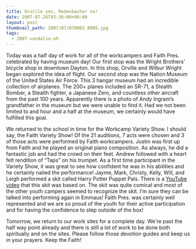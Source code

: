 ```yaml
---
title: Orville yes, Redenbacher no!
date: 2007-07-26T03:36:00+00:00
layout: post
thumbnail_path: 2007/07/07OH03_0905.jpg
tags:
  - 2007-vandalia-oh
---
```

Today was a half day of work for all of the workcampers and Faith Pres. celebrated by having museum day! Our first stop was the Wright Brothers&#8217; bicycle shop in downtown Dayton. In this shop, Orville and Wilbur Wright began explored the idea of flight. Our second stop was the Nation Museum of the United States Air Force. This 3 hangar museum had an incredible collection of airplanes. The 200+ planes included an SR-71, a Stealth Bomber, a Stealth fighter, a Japanese Zero, and countless other aircraft from the past 100 years. Apparently there is a photo of Andy Ingram&#8217;s grandfather in the museum but we were unable to find it. Had we not been limited to and hour and a half at the museum, we certainly would have fulfilled this goal.

We returned to the school in time for the Workcamp Variety Show. I should say, the Faith Variety Show! Of the 21 auditions, 7 acts were chosen and 3 of those acts were performed by Faith workcampers. Justin was first up from Faith and he played an original piano composition. As always, he did a fantastic job and had the crowd on their feet. Andrew followed with a heart felt rendition of &#8220;Taps&#8221; on his trumpet. As a first time participant in the Variety Show, it was great to see how confident he was in his abilities and he certainly nailed the performance! Jayme, Mark, Christy, Kelly, Will, and Leigh performed a skit called Harry Potter Puppet Pals. There is a <a href="http://www.youtube.com/watch?v=Tx1XIm6q4r4" target="_blank">YouTube video</a> that this skit was based on. The skit was quite comical and most of the other youth campers seemed to recognize the skit. I&#8217;m sure they can be talked into performing again in Emmaus! Faith Pres. was certainly well represented and we are so proud of the youth for their active participation and for having the confidence to step outside of the box!

Tomorrow, we return to our work sites for a complete day. We're past the half way point already and there is still a lot of work to be done both spiritually and on the sites. Please follow those devotion guides and keep us in your prayers. Keep the Faith!